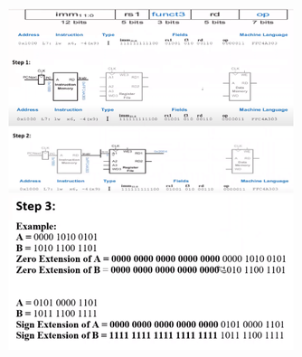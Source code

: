 ![Alt text](/images/step1_single_cycle.png)
![Alt text](/images/step2_single_cycle.png)
![Alt text](/images/step3_single_cycle.png)

